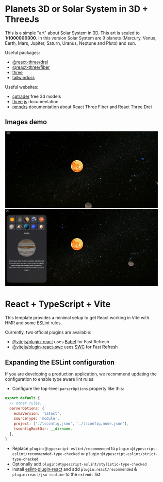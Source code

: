 # Planets 3D or Solar System in 3D + ThreeJs

This is a simple "art" about Solar System in 3D. This art is scaled to **1:1000000000**. In this version Solar System are 9 planets (Mercury, Venus, Earth, Mars, Jupiter, Saturn, Uranus, Neptune and Pluto) and sun.

Useful packages:
 - [@react-three/drei](https://www.npmjs.com/package/@react-three/drei/v/9.0.1)
 - [@react-three/fiber](https://docs.pmnd.rs/react-three-fiber/getting-started/introduction)
 - [three](https://www.npmjs.com/package/three)
 - [tailwindcss](https://tailwindcss.com/)

Useful websites:
 - [cgtrader](https://www.cgtrader.com/free-3d-models) free 3d models
 - [three.js](https://threejs.org/docs/) documentation
 - [pmndrs](https://docs.pmnd.rs/) documentation about React Three Fiber and React Three Drei

## Images demo
![Solar System](solarSystem.png)
![Solar System Info](solarSystemInfo.png)

# React + TypeScript + Vite

This template provides a minimal setup to get React working in Vite with HMR and some ESLint rules.

Currently, two official plugins are available:

- [@vitejs/plugin-react](https://github.com/vitejs/vite-plugin-react/blob/main/packages/plugin-react/README.md) uses [Babel](https://babeljs.io/) for Fast Refresh
- [@vitejs/plugin-react-swc](https://github.com/vitejs/vite-plugin-react-swc) uses [SWC](https://swc.rs/) for Fast Refresh

## Expanding the ESLint configuration

If you are developing a production application, we recommend updating the configuration to enable type aware lint rules:

- Configure the top-level `parserOptions` property like this:

```js
export default {
  // other rules...
  parserOptions: {
    ecmaVersion: 'latest',
    sourceType: 'module',
    project: ['./tsconfig.json', './tsconfig.node.json'],
    tsconfigRootDir: __dirname,
  },
}
```

- Replace `plugin:@typescript-eslint/recommended` to `plugin:@typescript-eslint/recommended-type-checked` or `plugin:@typescript-eslint/strict-type-checked`
- Optionally add `plugin:@typescript-eslint/stylistic-type-checked`
- Install [eslint-plugin-react](https://github.com/jsx-eslint/eslint-plugin-react) and add `plugin:react/recommended` & `plugin:react/jsx-runtime` to the `extends` list
